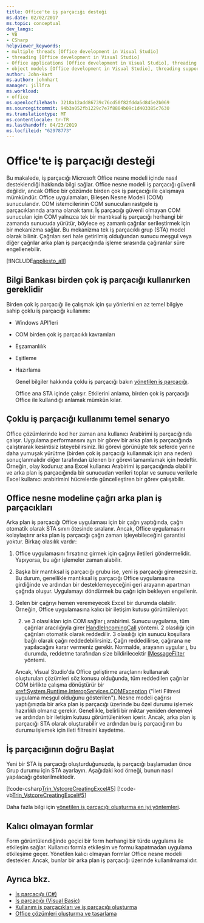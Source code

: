 ```yaml
---
title: Office'te iş parçacığı desteği
ms.date: 02/02/2017
ms.topic: conceptual
dev_langs:
- VB
- CSharp
helpviewer_keywords:
- multiple threads [Office development in Visual Studio]
- threading [Office development in Visual Studio]
- Office applications [Office development in Visual Studio], threading support
- object models [Office development in Visual Studio], threading support
author: John-Hart
ms.author: johnhart
manager: jillfra
ms.workload:
- office
ms.openlocfilehash: 3218a12add86739c76cd50f82fdda5d845e2b069
ms.sourcegitcommit: 94b3a052fb1229c7e7f8804b09c1d403385c7630
ms.translationtype: MT
ms.contentlocale: tr-TR
ms.lasthandoff: 04/23/2019
ms.locfileid: "62978773"
---
```

# <a name="threading-support-in-office"></a>Office'te iş parçacığı desteği
  Bu makalede, iş parçacığı Microsoft Office nesne modeli içinde nasıl desteklendiği hakkında bilgi sağlar. Office nesne modeli iş parçacığı güvenli değildir, ancak Office bir çözümde birden çok iş parçacığı ile çalışmaya mümkündür. Office uygulamaları, Bileşen Nesne Modeli (COM) sunucularıdır. COM istemcilerinin COM sunucuları rastgele iş parçacıklarında arama olanak tanır. İş parçacığı güvenli olmayan COM sunucuları için COM yalnızca tek bir mantıksal iş parçacığı herhangi bir zamanda sunucuda yürütür, böylece eş zamanlı çağrılar serileştirmek için bir mekanizma sağlar. Bu mekanizma tek iş parçacıklı grup (STA) model olarak bilinir. Çağrıları seri hale getirilmiş olduğundan sunucu meşgul veya diğer çağrılar arka plan iş parçacığında işleme sırasında çağıranlar süre engellenebilir.

 [!INCLUDE[appliesto_all](../vsto/includes/appliesto-all-md.md)]

## <a name="knowledge-required-when-using-multiple-threads"></a>Bilgi Bankası birden çok iş parçacığı kullanırken gereklidir
 Birden çok iş parçacığı ile çalışmak için şu yönlerini en az temel bilgiye sahip çoklu iş parçacığı kullanımı:

- Windows API'leri

- COM birden çok iş parçacıklı kavramları

- Eşzamanlılık

- Eşitleme

- Hazırlama

  Genel bilgiler hakkında çoklu iş parçacığı bakın [yönetilen iş parçacığı](/dotnet/standard/threading/).

  Office ana STA içinde çalışır. Etkilerini anlama, birden çok iş parçacığı Office ile kullandığı anlamak mümkün kılar.

## <a name="basic-multithreading-scenario"></a>Çoklu iş parçacığı kullanımı temel senaryo
 Office çözümlerinde kod her zaman ana kullanıcı Arabirimi iş parçacığında çalışır. Uygulama performansını ayrı bir görev bir arka plan iş parçacığında çalıştırarak kesintisiz isteyebilirsiniz. İki görevi görünüşte tek seferde yerine daha yumuşak yürütme (birden çok iş parçacığı kullanmak için ana neden) sonuçlanmalıdır diğer tarafından izlenen bir görevi tamamlamak için hedeftir. Örneğin, olay kodunuz ana Excel kullanıcı Arabirimi iş parçacığında olabilir ve arka plan iş parçacığında bir sunucudan verileri toplar ve sunucu verilerle Excel kullanıcı arabirimini hücrelerde güncelleştiren bir görev çalışabilir.

## <a name="background-threads-that-call-into-the-office-object-model"></a>Office nesne modeline çağrı arka plan iş parçacıkları
 Arka plan iş parçacığı Office uygulaması için bir çağrı yaptığında, çağrı otomatik olarak STA sınırı ötesinde sıralanır. Ancak, Office uygulamasını kolaylaştırır arka plan iş parçacığı çağrı zaman işleyebileceğini garantisi yoktur. Birkaç olasılık vardır:

1. Office uygulamasını fırsatınız girmek için çağrıyı iletileri göndermelidir. Yapıyorsa, bu ağır işlemeler zaman alabilir.

2. Başka bir mantıksal iş parçacığı grubu ise, yeni iş parçacığı giremezsiniz. Bu durum, genellikle mantıksal iş parçacığı Office uygulamasına girdiğinde ve ardından bir desteklemeyeceğini geri arayanın apartman çağrıda oluşur. Uygulamayı döndürmek bu çağrı için bekleyen engellenir.

3. Gelen bir çağrıyı hemen veremeyecek Excel bir durumda olabilir. Örneğin, Office uygulamasına kalıcı bir iletişim kutusu görüntüleniyor.

   2. ve 3 olasılıkları için COM sağlar [ı](/windows/desktop/api/objidl/nn-objidl-imessagefilter) arabirimi. Sunucu uygularsa, tüm çağrılar aracılığıyla girer [HandleIncomingCall](/windows/desktop/api/objidl/nf-objidl-imessagefilter-handleincomingcall) yöntemi. 2 olasılığı için çağrıları otomatik olarak reddedilir. 3 olasılığı için sunucu koşullara bağlı olarak çağrı reddedebilirsiniz. Çağrı reddedilirse, çağırana ne yapılacağını karar vermeniz gerekir. Normalde, arayanın uygular [ı](/windows/desktop/api/objidl/nn-objidl-imessagefilter), bu durumda, reddetme tarafından size bildirilecektir [IMessageFilter](/windows/desktop/api/objidl/nf-objidl-imessagefilter-retryrejectedcall) yöntemi.

   Ancak, Visual Studio'da Office geliştirme araçlarını kullanarak oluşturulan çözümleri söz konusu olduğunda, tüm reddedilen çağrılar COM birlikte çalışma dönüştürür bir <xref:System.Runtime.InteropServices.COMException> ("İleti Filtresi uygulama meşgul olduğunu gösterilen"). Nesne modeli çağrısı yaptığınızda bir arka plan iş parçacığı üzerinde bu özel durumu işlemek hazırlıklı olmanız gerekir. Genellikle, belirli bir miktar yeniden denemeyi ve ardından bir iletişim kutusu görüntülenirken içerir. Ancak, arka plan iş parçacığı STA olarak oluşturabilir ve ardından bu iş parçacığının bu durumu işlemek için ileti filtresini kaydetme.

## <a name="start-the-thread-correctly"></a>İş parçacığının doğru Başlat
 Yeni bir STA iş parçacığı oluşturduğunuzda, iş parçacığı başlamadan önce Grup durumu için STA ayarlayın. Aşağıdaki kod örneği, bunun nasıl yapılacağı gösterilmektedir.

 [!code-csharp[Trin_VstcoreCreatingExcel#5](../vsto/codesnippet/CSharp/Trin_VstcoreCreatingExcelCS/ThisWorkbook.cs#5)]
 [!code-vb[Trin_VstcoreCreatingExcel#5](../vsto/codesnippet/VisualBasic/Trin_VstcoreCreatingExcelVB/ThisWorkbook.vb#5)]

 Daha fazla bilgi için [yönetilen iş parçacığı oluşturma en iyi yöntemleri](/dotnet/standard/threading/managed-threading-best-practices).

## <a name="modeless-forms"></a>Kalıcı olmayan formlar
 Form görüntülendiğinde geçici bir form herhangi bir türde uygulama ile etkileşim sağlar. Kullanıcı formla etkileşim ve formu kapatmadan uygulama etkileşime geçer. Yönetilen kalıcı olmayan formlar Office nesne modeli destekler. Ancak, bunlar bir arka plan iş parçacığı üzerinde kullanılmamalıdır.

## <a name="see-also"></a>Ayrıca bkz.
- [İş parçacığı (C#)](/dotnet/csharp/programming-guide/concepts/threading/index)
- [İş parçacığı (Visual Basic)](/dotnet/visual-basic/programming-guide/concepts/threading/index)
- [Kullanım iş parçacıkları ve iş parçacığı oluşturma](/dotnet/standard/threading/using-threads-and-threading)
- [Office çözümleri oluşturma ve tasarlama](../vsto/designing-and-creating-office-solutions.md)
